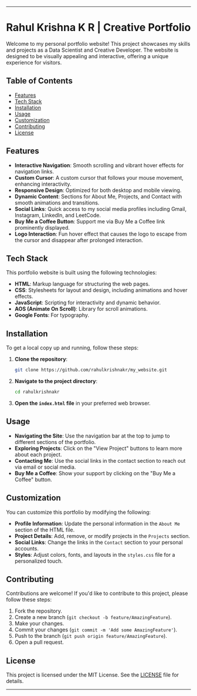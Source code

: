 
---

# Rahul Krishna K R | Creative Portfolio

Welcome to my personal portfolio website! This project showcases my skills and projects as a Data Scientist and Creative Developer. The website is designed to be visually appealing and interactive, offering a unique experience for visitors.

## Table of Contents

- [Features](#features)
- [Tech Stack](#tech-stack)
- [Installation](#installation)
- [Usage](#usage)
- [Customization](#customization)
- [Contributing](#contributing)
- [License](#license)

## Features

- **Interactive Navigation**: Smooth scrolling and vibrant hover effects for navigation links.
- **Custom Cursor**: A custom cursor that follows your mouse movement, enhancing interactivity.
- **Responsive Design**: Optimized for both desktop and mobile viewing.
- **Dynamic Content**: Sections for About Me, Projects, and Contact with smooth animations and transitions.
- **Social Links**: Quick access to my social media profiles including Gmail, Instagram, LinkedIn, and LeetCode.
- **Buy Me a Coffee Button**: Support me via Buy Me a Coffee link prominently displayed.
- **Logo Interaction**: Fun hover effect that causes the logo to escape from the cursor and disappear after prolonged interaction.

## Tech Stack

This portfolio website is built using the following technologies:

- **HTML**: Markup language for structuring the web pages.
- **CSS**: Stylesheets for layout and design, including animations and hover effects.
- **JavaScript**: Scripting for interactivity and dynamic behavior.
- **AOS (Animate On Scroll)**: Library for scroll animations.
- **Google Fonts**: For typography.

## Installation

To get a local copy up and running, follow these steps:

1. **Clone the repository**:
   ```bash
   git clone https://github.com/rahulkrishnakr/my_website.git
   ```
   
2. **Navigate to the project directory**:
   ```bash
   cd rahulkrishnakr
   ```

3. **Open the `index.html` file** in your preferred web browser.

## Usage

- **Navigating the Site**: Use the navigation bar at the top to jump to different sections of the portfolio.
- **Exploring Projects**: Click on the "View Project" buttons to learn more about each project.
- **Contacting Me**: Use the social links in the contact section to reach out via email or social media.
- **Buy Me a Coffee**: Show your support by clicking on the "Buy Me a Coffee" button.

## Customization

You can customize this portfolio by modifying the following:

- **Profile Information**: Update the personal information in the `About Me` section of the HTML file.
- **Project Details**: Add, remove, or modify projects in the `Projects` section.
- **Social Links**: Change the links in the `Contact` section to your personal accounts.
- **Styles**: Adjust colors, fonts, and layouts in the `styles.css` file for a personalized touch.

## Contributing

Contributions are welcome! If you'd like to contribute to this project, please follow these steps:

1. Fork the repository.
2. Create a new branch (`git checkout -b feature/AmazingFeature`).
3. Make your changes.
4. Commit your changes (`git commit -m 'Add some AmazingFeature'`).
5. Push to the branch (`git push origin feature/AmazingFeature`).
6. Open a pull request.

## License

This project is licensed under the MIT License. See the [LICENSE](LICENSE) file for details.

---
